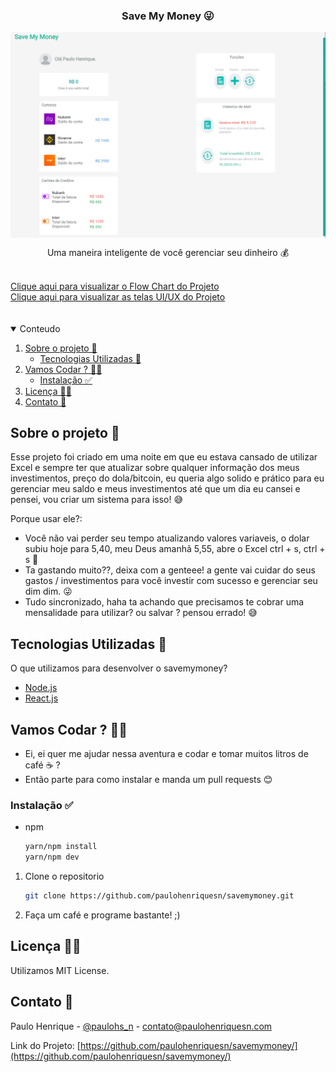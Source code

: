 

  <h3 align="center">Save My Money 😜 </h3>
  
  <img align="center" src="imgs/dashboard.png"></img>
  
  <p align="center">
    Uma maneira inteligente de você gerenciar seu dinheiro 💰
    <br />
    <!--- 
    <a href="#"><strong>Acessar o site</strong></a>
    ---!>
    <br />
</p>
 <a href="https://whimsical.com/estrutura-do-projeto-kU5GeBCnz1arV8RjP5xhN">Clique aqui para visualizar o Flow Chart do Projeto</a><br><a href="https://whimsical.com/telas-H4zkTpchCvNUnSjCEZ3SFx">Clique aqui para visualizar as telas UI/UX do Projeto</a><br><br><br>
<details open="open">
  <summary>Conteudo</summary>
  <ol>
    <li>
      <a href="#sobre-o-projeto-📝">Sobre o projeto 📝</a>
      <ul>
        <li><a href="#tecnologias-utilizadas-🚀">Tecnologias Utilizadas 🚀</a></li>
      </ul>
    </li>
    <li>
      <a href="#vamos-codar-?-👨‍💻">Vamos Codar ? 👨‍💻</a>
      <ul>
        <li><a href="#instalação-✅">Instalação ✅</a></li>
      </ul>
    </li>
    <li><a href="#licença-☝🏻">Licença ☝🏻</a></li>
    <li><a href="#contato-📧<">Contato 📧</a></li>
  </ol>
</details>


## Sobre o projeto 📝

Esse projeto foi criado em uma noite em que eu estava cansado de utilizar Excel e sempre ter que atualizar sobre qualquer informação dos meus investimentos,
preço do dola/bitcoin, eu queria algo solido e prático para eu gerenciar meu saldo e meus investimentos até que um dia eu cansei e pensei, vou criar um sistema
para isso! 😅

Porque usar ele?:
* Você não vai perder seu tempo atualizando valores variaveis, o dolar subiu hoje para 5,40, meu Deus amanhã 5,55, abre o Excel ctrl + s, ctrl + s 🤯
* Ta gastando muito??, deixa com a genteee! a gente vai cuidar do seus gastos / investimentos para você investir com sucesso e gerenciar seu dim dim. 😜
* Tudo sincronizado, haha ta achando que precisamos te cobrar uma mensalidade para utilizar? ou salvar ? pensou errado! 😅


## Tecnologias Utilizadas 🚀

O que utilizamos para desenvolver o savemymoney?
* [Node.js](https://nodejs.org)
* [React.js](https://reactjs.org)


## Vamos Codar ? 👨‍💻

* Ei, ei quer me ajudar nessa aventura e codar e tomar muitos litros de café ☕️ ?
* Então parte para como instalar e manda um pull requests 😊

### Instalação ✅

* npm
  ```sh
  yarn/npm install 
  yarn/npm dev
  ```

1. Clone o repositorio
   ```sh
   git clone https://github.com/paulohenriquesn/savemymoney.git
   ```
2. Faça um café e programe bastante! ;)
  
## Licença ☝🏻

Utilizamos MIT License.


## Contato 📧

Paulo Henrique - [@paulohs_n](https://instaram.com/paulohs_n) - contato@paulohenriquesn.com

Link do Projeto: [https://github.com/paulohenriquesn/savemymoney/](https://github.com/paulohenriquesn/savemymoney/)

